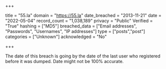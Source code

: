 +++

title = "55.la"
domain = "https://55.la"
date_breached = "2013-11-21"
date = "2022-05-04"
record_count = "1,038,189"
privacy = "Public"
Verified = "True"
hashing = ["MD5"]
breached_data = ["Email addresses", "Passwords", "Usernames", "IP addresses"]
type = ["posts","post"]
categories = ["Unknown"]
acknowledged = "No"


+++


The date of this breach is going by the date of the last user who registered before it was dumped. Date might not be 100% accurate.

